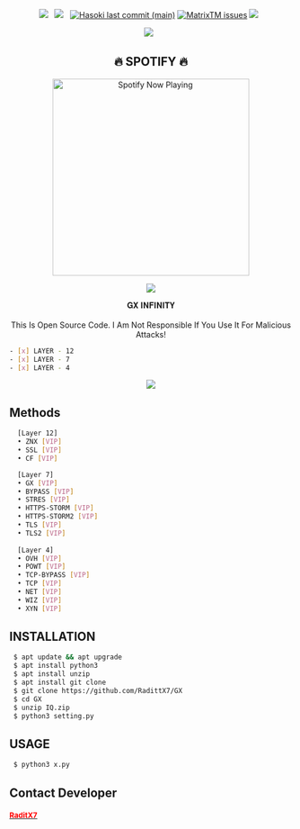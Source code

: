 <div align=center>
 <p>
 <img src="https://img.shields.io/github/stars/cutipu/HASOKI?color=%23DF0067&style=for-the-badge"/> &nbsp;
 <img src="https://img.shields.io/github/forks/cutipu/HASOKI?color=%239999FF&style=for-the-badge"/> &nbsp;
  <a href="#"><img alt="Hasoki last commit (main)" src="https://img.shields.io/github/last-commit/cutipu/HASOKI/main?color=green&style=for-the-badge"></a>
 <a href="https://github.com/RadittX7/GX/issues"><img alt="MatrixTM issues" src="https://img.shields.io/github/issues/cutipu/HASOKI?color=purple&style=for-the-badge"></a>
   <img src="https://img.shields.io/github/license/cutipu/HASOKI?color=%23E8E8E8&style=for-the-badge"/> &nbsp;
</p>
 <img src="https://github.com/RadittX7/Logo/raw/main/20231129_215624.png"/> &nbsp;
</p>
<h2 align="center">🔥 SPOTIFY 🔥</h2>
<p align="center">
  <a href="https://open.spotify.com/track/4bNvS25ZVMCvLHEUV87mp4?si=yb1PaPVnRgiTYedy8r6i_g&utm_source=copy-link&context=spotify%3Aplaylist%3A37i9dQZF1EIVoBTSiHHsdx&dl_branch=1" target="_blank"><img src="https://now-playing-on-spotify.vercel.app/api/spotify" alt="Spotify Now Playing" width="350"/></a>
</p>
<p align="center"><a href="https://github.com/RadittX7"><img src="https://github-readme-stats.vercel.app/api?username=RadittX7&show_icons=true&theme=radical"></a></p>
𝐆𝐗 𝐈𝐍𝐅𝐈𝐍𝐈𝐓𝐘 <br/><br/>
 This Is Open Source Code. I Am Not Responsible If You Use It For Malicious Attacks!
</div>

```sh
- [x] LAYER - 12
- [x] LAYER - 7
- [x] LAYER - 4
```
<div align=center>
 <img src="https://img.shields.io/badge/Python-FFDD00?style=for-the-badge&logo=python&logoColor=blue"/></br>
</div>

## Methods

```sh
  [Layer 12]
  • ZNX [VIP]
  • SSL [VIP]
  • CF [VIP]

  [Layer 7]
  • GX [VIP]
  • BYPASS [VIP]
  • STRES [VIP]
  • HTTPS-STORM [VIP]
  • HTTPS-STORM2 [VIP]
  • TLS [VIP]
  • TLS2 [VIP]
 
  [Layer 4]
  • OVH [VIP]
  • POWT [VIP]
  • TCP-BYPASS [VIP]
  • TCP [VIP]
  • NET [VIP]
  • WIZ [VIP]
  • XYN [VIP]

```

## INSTALLATION
```sh
 $ apt update && apt upgrade
 $ apt install python3
 $ apt install unzip
 $ apt install git clone
 $ git clone https://github.com/RadittX7/GX
 $ cd GX
 $ unzip IQ.zip
 $ python3 setting.py
```
## USAGE
```sh
 $ python3 x.py
```

## Contact Developer
<h4><font size="2"><a href="https://t.me/RaditX7"><font color="red">RaditX7</font>
